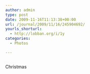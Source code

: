 ```yaml
---
author: admin
type: post
date: 2009-11-16T11:13:38+00:00
url: /journal/2009/11/16/245904692/
yourls_shorturl:
  - http://lobban.org/i/1y
categories:
  - Photos

---
```

<div class="figure">
  <img src="http://andy.lobban.org/photo/1280/245904692/1/tumblr_kt78iqyu4H1qzrl7b" alt="" />
</div>

Christmas